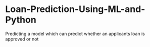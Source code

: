 # Loan-Prediction-Using-ML-and-Python
Predicting a model which can predict whether an applicants loan is approved or not

